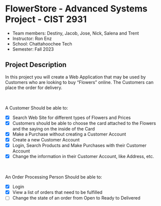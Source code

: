 # FlowerStore - Advanced Systems Project - CIST 2931
- Team members: Destiny, Jacob, Jose, Nick, Salena and Trent
- Instructor: Ron Enz
- School: Chattahoochee Tech
- Semester: Fall 2023
## Project Description
In this project you will create a Web Application that may be used by Customers who are looking to buy “Flowers” online.  The Customers can place the order for delivery.

<br /><br />A Customer Should be able to:
- [x] Search Web Site for different types of Flowers and Prices
- [x] Customers should be able to choose the card attached to the Flowers and the saying on the inside of the Card
- [x] Make a Purchase without creating a Customer Account
- [x] Create a new Customer Account
- [x] Login, Search Products and Make Purchases with their Customer Account
- [x] Change the information in their Customer Account, like Address, etc.

<br /><br />An Order Processing Person Should be able to:
- [x] Login 
- [x] View a list of orders that need to be fulfilled
- [ ] Change the state of an order from Open to Ready to Delivered
